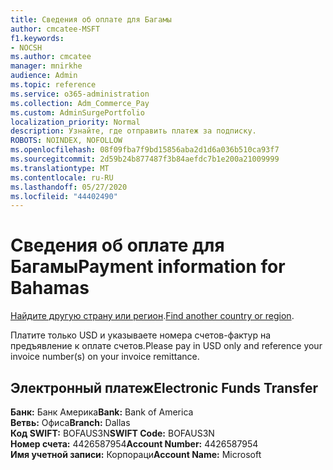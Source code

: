 ```yaml
---
title: Сведения об оплате для Багамы
author: cmcatee-MSFT
f1.keywords:
- NOCSH
ms.author: cmcatee
manager: mnirkhe
audience: Admin
ms.topic: reference
ms.service: o365-administration
ms.collection: Adm_Commerce_Pay
ms.custom: AdminSurgePortfolio
localization_priority: Normal
description: Узнайте, где отправить платеж за подписку.
ROBOTS: NOINDEX, NOFOLLOW
ms.openlocfilehash: 08f09fba7f9bd15856aba2d1d6a036b510ca93f7
ms.sourcegitcommit: 2d59b24b877487f3b84aefdc7b1e200a21009999
ms.translationtype: MT
ms.contentlocale: ru-RU
ms.lasthandoff: 05/27/2020
ms.locfileid: "44402490"
---
```

# <a name="payment-information-for-bahamas"></a><span data-ttu-id="36c97-103">Сведения об оплате для Багамы</span><span class="sxs-lookup"><span data-stu-id="36c97-103">Payment information for Bahamas</span></span>

<span data-ttu-id="36c97-104">[Найдите другую страну или регион](../billing-and-payments/pay-for-your-subscription.md).</span><span class="sxs-lookup"><span data-stu-id="36c97-104">[Find another country or region](../billing-and-payments/pay-for-your-subscription.md).</span></span>

<span data-ttu-id="36c97-105">Платите только USD и указываете номера счетов-фактур на предъявление к оплате счетов.</span><span class="sxs-lookup"><span data-stu-id="36c97-105">Please pay in USD only and reference your invoice number(s) on your invoice remittance.</span></span>

## <a name="electronic-funds-transfer"></a><span data-ttu-id="36c97-106">Электронный платеж</span><span class="sxs-lookup"><span data-stu-id="36c97-106">Electronic Funds Transfer</span></span>

<span data-ttu-id="36c97-107">**Банк:** Банк Америка</span><span class="sxs-lookup"><span data-stu-id="36c97-107">**Bank:** Bank of America</span></span>  
<span data-ttu-id="36c97-108">**Ветвь:** Офиса</span><span class="sxs-lookup"><span data-stu-id="36c97-108">**Branch:** Dallas</span></span>  
<span data-ttu-id="36c97-109">**Код SWIFT:** BOFAUS3N</span><span class="sxs-lookup"><span data-stu-id="36c97-109">**SWIFT Code:** BOFAUS3N</span></span>  
<span data-ttu-id="36c97-110">**Номер счета:** 4426587954</span><span class="sxs-lookup"><span data-stu-id="36c97-110">**Account Number:** 4426587954</span></span>  
<span data-ttu-id="36c97-111">**Имя учетной записи:** Корпораци</span><span class="sxs-lookup"><span data-stu-id="36c97-111">**Account Name:** Microsoft</span></span>  